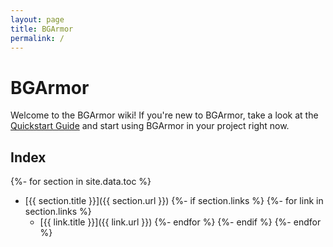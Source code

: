 ```yaml
---
layout: page
title: BGArmor
permalink: /
---
```


# BGArmor

Welcome to the BGArmor wiki! If you're new to BGArmor, take a look at the 
[Quickstart Guide](https://github.com/bgempire/bgarmor/wiki/Quickstart-Guide)
and start using BGArmor in your project right now.

## Index

{%- for section in site.data.toc %}
- [{{ section.title }}]({{ section.url }})
{%- if section.links %}
    {%- for link in section.links %}
    - [{{ link.title }}]({{ link.url }})
    {%- endfor %}
{%- endif %}
{%- endfor %}